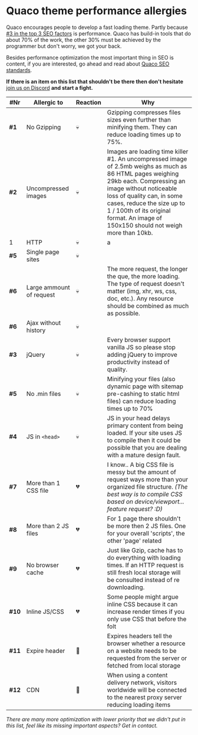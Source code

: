 # Quaco theme performance allergies

Quaco encourages people to develop a fast loading theme. Partly because [#3 in the top 3 SEO factors](https://www.searchenginejournal.com/top-3-google-factors/308147/#close) is performance. Quaco has build-in tools that do about 70% of the work, the other 30% must be achieved by the programmer but don't worry, we got your back. 

Besides performance optimization the most important thing in SEO is content, if you are interested, go ahead  and read about [Quaco SEO standards](asdasd).

**If there is an item on this list that shouldn't be there then don't hesitate** [join us on Discord](https://discord.gg/wPZy3U) **and start a fight.**

| #Nr | Allergic to | Reaction| Why |
|--|--|--|--|
| **#1** | No Gzipping | :skull: | Gzipping compresses files sizes even further than minifying them. They can reduce loading times up to 75%. |
| **#2** | Uncompressed images | :skull: |  Images are loading time killer #1. An uncompressed image of 2.5mb weighs as much as 86 HTML pages weighing 29kb each. Compressing an image without noticeable loss of quality can, in some cases, reduce the size up to 1 / 100th of its original format. An image of 150x150 should not weigh more than 10kb. |
| 1 | HTTP | :skull: | a
| **#5** | Single page sites | :skull: |  |
| **#6** | Large ammount of request | :skull: | The more request, the longer the que, the more loading. The type of request doesn't matter (img, xhr, ws, css, doc, etc.). Any resource should be combined as much as possible.|
| **#6** | Ajax without history | :skull: | |
| **#3** | jQuery | :skull: | Every browser support vanilla JS so please stop adding jQuery to improve productivity instead of quality.|
| **#5** | No .min files | :skull: | Minifying your files (also dynamic page with sitemap pre-cashing to static html files) can reduce loading times up to 70% |
| **#4** | JS in `<head>` | :skull: | JS in your head delays primary content from being loaded. If your site uses JS to compile then it could be possible that you are dealing with a mature design fault.  |
| **#7** |More than 1 CSS file| :broken_heart: | I know.. A big CSS file is messy but the amount of request ways more than your organized file structure. *(The best way is to compile CSS based on device/viewport... feature request? :D)*|
| **#8** |More than 2 JS files| :broken_heart: | For 1 page there shouldn't be more then 2 JS files. One for your overall 'scripts', the other 'page' related |
| **#9** | No browser cache | :broken_heart: | Just like Gzip, cache has to do everything with loading times. If an HTTP request is still fresh local storage will be consulted instead of re downloading. |
| **#10** | Inline JS/CSS | :broken_heart: | Some people might argue inline CSS because it can increase render times if you only use CSS that before the folt |
| **#11** | Expire header | :lemon: | Expires headers tell the browser whether a resource on a website needs to be requested from the server or fetched from local storage |
| **#12** | CDN | :lemon: | When using a content delivery network, visitors worldwide will be connected to the nearest proxy server reducing loading items |

*There are many more optimization with lower priority that we didn't put in this list, feel like its missing important aspects? Get in contact.*